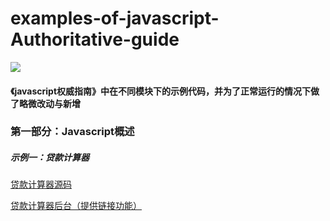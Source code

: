 # examples-of-javascript-Authoritative-guide
![](https://github.com/VincentHyf/examples-of-javascript-Authoritative-guide/blob/master/img/rhinoceros.jpg)

#### 《javascript权威指南》中在不同模块下的示例代码，并为了正常运行的情况下做了略微改动与新增



### 第一部分：Javascript概述

##### 示例一：贷款计算器

[贷款计算器源码](https://github.com/VincentHyf/examples-of-javascript-Authoritative-guide/blob/master/code/load_calcuate/loan_calcuate.html)

[贷款计算器后台（提供链接功能）](https://github.com/VincentHyf/examples-of-javascript-Authoritative-guide/blob/master/code/load_calcuate/dna.js)

